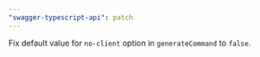 ```yaml
---
"swagger-typescript-api": patch
---
```


Fix default value for `no-client` option in `generateCommand` to `false`.
